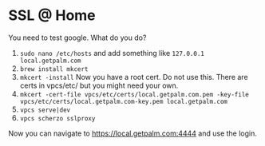 #  SSL @ Home

You need to test google. What do you do?

1. `sudo nano /etc/hosts` and add something like `127.0.0.1   local.getpalm.com`
1.  `brew install mkcert`
1. `mkcert -install`
Now you have a root cert. Do not use this. There are certs in vpcs/etc/ but you might need your own.
1. `mkcert -cert-file vpcs/etc/certs/local.getpalm.com.pem -key-file vpcs/etc/certs/local.getpalm.com-key.pem local.getpalm.com`
1. `vpcs serve|dev`
1. `vpcs scherzo sslproxy`

Now you can navigate to https://local.getpalm.com:4444 and use the login.